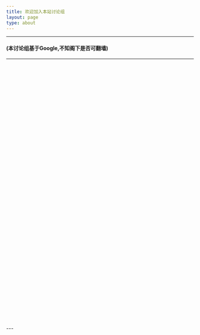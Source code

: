 ```yaml
---
title: 欢迎加入本站讨论组
layout: page
type: about
---
```


---
#### (本讨论组基于Google,不知阁下是否可翻墙)
---
<iframe id="forum_embed"
  src="javascript:void(0)"
  scrolling="no"
  frameborder="0"
  width="730"
  height="700">
</iframe>
<script type="text/javascript">
  document.getElementById('forum_embed').src =
     'https://groups.google.com/forum/embed/?place=forum/bobinsun'
     + '&showsearch=true&showpopout=true&showtabs=false'
     + '&parenturl=' + encodeURIComponent(window.location.href);
</script>
---